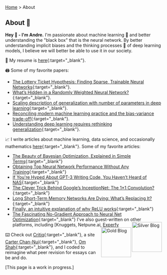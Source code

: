 [Home](https://andre-ye.github.io/) > About

## About 🤙

**Hey 👋 - I'm Andre.** I'm passionate about machine learning 🤖 and better understanding the "black box" that is the neural network. By better understanding implicit biases and the thinking processes 🧠 of deep learning models, I believe we will better be able to use it in our society.

📑 My resume is [here](https://andre-ye.github.io/scripts/andre-ye-resume.pdf){:target="_blank"}.

🖨️ Some of my favorite papers:
- [The Lottery Ticket Hypothesis: Finding Sparse, Trainable Neural Networks](https://arxiv.org/abs/1803.03635v1){:target="_blank"}.
- [What’s Hidden in a Randomly Weighted Neural Network?](https://arxiv.org/pdf/1911.13299.pdf){:target="_blank"}.
- [Scaling description of generalization with number of parameters in deep learning](https://arxiv.org/pdf/1901.01608.pdf){:target="_blank"}.
- [Reconciling modern machine learning practice and the bias-variance trade-off](https://arxiv.org/pdf/1812.11118.pdf){:target="_blank"}.
- [Understanding deep learning requires rethinking generalization](https://arxiv.org/abs/1611.03530){:target="_blank"}.

📈 I write articles about machine learning, data science, and occasionally mathematics [here](https://andre-ye.medium.com/){:target="_blank"}. Some of my favorite articles:
- [The Beauty of Bayesian Optimization, Explained in Simple Terms](https://towardsdatascience.com/the-beauty-of-bayesian-optimization-explained-in-simple-terms-81f3ee13b10f){:target="_blank"}
- [Obtaining Top Neural Network Performance Without Any Training](https://medium.com/analytics-vidhya/obtaining-top-neural-network-performance-without-any-training-5af0af464c59){:target="_blank"}
- [If You're Hyped About GPT-3 Writing Code, You Haven’t Heard of NAS](https://towardsdatascience.com/if-youre-hyped-about-gpt-3-writing-code-you-haven-t-heard-of-nas-19c8c30fcc8a){:target="_blank"}
- [The Clever Trick Behind Google’s InceptionNet: The 1×1 Convolution?](https://towardsdatascience.com/the-clever-trick-behind-googles-inception-the-1-1-convolution-58815b20113){:target="_blank"}
- [Long Short-Term Memory Networks Are Dying: What’s Replacing It?](https://towardsdatascience.com/long-short-term-memory-networks-are-dying-whats-replacing-it-5ff3a99399fe){:target="_blank"}
- [Finally, an intuitive explanation of why ReLU works](https://towardsdatascience.com/if-rectified-linear-units-are-linear-how-do-they-add-nonlinearity-40247d3e4792){:target="_blank"}
- [The Fascinating No-Gradient Approach to Neural Net Optimization](https://towardsdatascience.com/the-fascinating-no-gradient-approach-to-neural-net-optimization-abb287f88c97){:target="_blank"}
I've also guest-written on other platforms, including [Knuggets, Netpune.ai, [Experfy](https://www.experfy.com/blog/author/andre-ye/)
<a href="https://www.kdnuggets.com/2020/12/top-stories-2020-nov.html"><img src="https://www.kdnuggets.com/images/tkb-2011-s.png" width=96 alt="Silver Blog" align="right"></a><a href="https://www.kdnuggets.com/2021/02/top-news-week-0125-0131.html"><img src="https://www.kdnuggets.com/images/tkb-2101-g.png" width=96 alt="Gold Blog" align="right"></a>

⌨️ Check out [Critiq](https://critiq.tech){:target="_blank"}, a site [Carter Chan-Nui](https://www.linkedin.com/in/carterchannui/){:target="_blank"}, [Om Shah](https://www.linkedin.com/in/om-shah-5a0b571ab/){:target="_blank"}, and I coded to reimagine what peer revision for essays can be and do.


[This page is a work in progress.]
